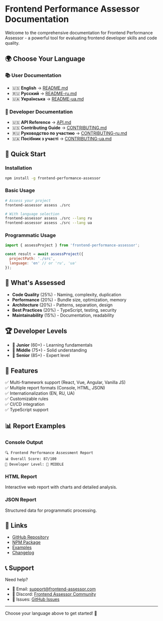 # Frontend Performance Assessor Documentation

Welcome to the comprehensive documentation for Frontend Performance Assessor - a powerful tool for evaluating frontend developer skills and code quality.

## 🌍 Choose Your Language

### 📚 User Documentation
- 🇺🇸 **English** → [README.md](../README.md)
- 🇷🇺 **Русский** → [README-ru.md](README-ru.md)  
- 🇺🇦 **Українська** → [README-ua.md](README-ua.md)

### 🔧 Developer Documentation
- 🇺🇸 **API Reference** → [API.md](API.md)
- 🇺🇸 **Contributing Guide** → [CONTRIBUTING.md](CONTRIBUTING.md)
- 🇷🇺 **Руководство по участию** → [CONTRIBUTING-ru.md](CONTRIBUTING-ru.md)
- 🇺🇦 **Посібник з участі** → [CONTRIBUTING-ua.md](CONTRIBUTING-ua.md)

## 📖 Quick Start

### Installation
```bash
npm install -g frontend-performance-assessor
```

### Basic Usage
```bash
# Assess your project
frontend-assessor assess ./src

# With language selection
frontend-assessor assess ./src --lang ru
frontend-assessor assess ./src --lang ua
```

### Programmatic Usage
```javascript
import { assessProject } from 'frontend-performance-assessor';

const result = await assessProject({
  projectPath: './src',
  language: 'en' // or 'ru', 'ua'
});
```

## 🎯 What's Assessed

- **Code Quality** (25%) - Naming, complexity, duplication
- **Performance** (20%) - Bundle size, optimization, memory
- **Architecture** (20%) - Patterns, separation, design
- **Best Practices** (20%) - TypeScript, testing, security
- **Maintainability** (15%) - Documentation, readability

## 🏆 Developer Levels

- 🌱 **Junior** (60+) - Learning fundamentals
- 🌿 **Middle** (75+) - Solid understanding
- 🌳 **Senior** (85+) - Expert level

## 🚀 Features

✅ Multi-framework support (React, Vue, Angular, Vanilla JS)  
✅ Multiple report formats (Console, HTML, JSON)  
✅ Internationalization (EN, RU, UA)  
✅ Customizable rules  
✅ CI/CD integration  
✅ TypeScript support  

## 📊 Report Examples

### Console Output
```
🔍 Frontend Performance Assessment Report
📊 Overall Score: 87/100
🎯 Developer Level: 🌿 MIDDLE
```

### HTML Report
Interactive web report with charts and detailed analysis.

### JSON Report
Structured data for programmatic processing.

## 🔗 Links

- [GitHub Repository](https://github.com/pwplains9/frontend-performance-assessor)
- [NPM Package](https://www.npmjs.com/package/frontend-performance-assessor)
- [Examples](../examples/)
- [Changelog](../CHANGELOG.md)

## 📞 Support

Need help? 
- 📧 Email: support@frontend-assessor.com
- 💬 Discord: [Frontend Assessor Community](https://discord.gg/frontend-assessor)
- 🐛 Issues: [GitHub Issues](https://github.com/pwplains9/frontend-performance-assessor/issues)

---

Choose your language above to get started! 🚀
